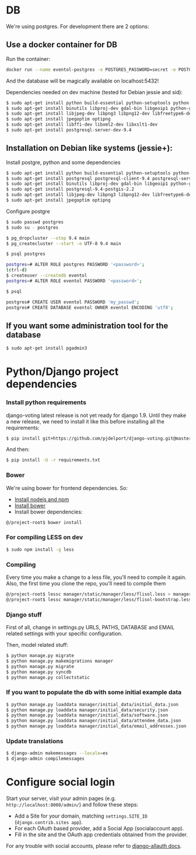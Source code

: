 # DB

We're using postgres. For development there are 2 options:

## Use a docker container for DB

Run the container:

```sh
docker run --name eventol-postgres -e POSTGRES_PASSWORD=secret -e POSTGRES_USER=eventol -e POSTGRES_DB=eventol -p 5432:5432 -d postgres
```
And the database will be magically available on localhost:5432!

Dependencies needed on dev machine (tested for Debian jessie and sid):

```sh
$ sudo apt-get install python build-essential python-setuptools python-dev python-pip
$ sudo apt-get install binutils libproj-dev gdal-bin libgeoip1 python-gdal
$ sudo apt-get install libjpeg-dev libpng3 libpng12-dev libfreetype6-dev zlib1g-dev
$ sudo apt-get install jpegoptim optipng
$ sudo apt-get install libffi-dev libxml2-dev libxslt1-dev
$ sudo apt-get install postgresql-server-dev-9.4
```

## Installation on Debian like systems (jessie+):

Install postgre, python and some dependencies
```sh
$ sudo apt-get install python build-essential python-setuptools python-dev python-pip
$ sudo apt-get install postgresql postgresql-client-9.4 postgresql-server-dev-9.4
$ sudo apt-get install binutils libproj-dev gdal-bin libgeoip1 python-gdal
$ sudo apt-get install postgresql-9.4-postgis-2.2
$ sudo apt-get install libjpeg-dev libpng3 libpng12-dev libfreetype6-dev zlib1g-dev
$ sudo apt-get install jpegoptim optipng
```
Configure postgre
```sh
$ sudo passwd postgres
$ sudo su - postgres

$ pg_dropcluster --stop 9.4 main
$ pg_createcluster --start -e UTF-8 9.4 main

$ psql postgres

postgres=# ALTER ROLE postgres PASSWORD '<password>';
(ctrl-d)
$ createuser --createdb eventol
postgres=# ALTER ROLE eventol PASSWORD '<password>';

$ psql

postgres# CREATE USER eventol PASSWORD 'my_passwd';
postgres# CREATE DATABASE eventol OWNER eventol ENCODING 'utf8';
```

## If you want some administration tool for the database

```sh
$ sudo apt-get install pgadmin3
```

# Python/Django project dependencies

### Install python requirements

django-voting latest release is not yet ready for django 1.9. Until they make a new release, we need to install it like this before installing all the requirements:

```sh
$ pip install git+https://github.com/pjdelport/django-voting.git@master
```

And then:

```sh
$ pip install -U -r requirements.txt
```

### Bower
We're using bower for frontend dependencies. So:

* [Install nodejs and npm](https://github.com/joyent/node/wiki/Installing-Node.js-via-package-manager)
* [Install bower](http://bower.io/#install-bower)
* Install bower dependencies:

```sh
@/project-root$ bower install
```

### For compiling LESS on dev

```sh
$ sudo npm install -g less

```

### Compiling

Every time you make a change to a less file, you'll need to compile it again. Also, the first time you clone the repo, you'll need to compile them


```sh
@/project-root$ lessc manager/static/manager/less/flisol.less > manager/static/manager/css/flisol.css
@/project-root$ lessc manager/static/manager/less/flisol-bootstrap.less > manager/static/manager/css/flisol-bootstrap.css
```

### Django stuff

First of all, change in settings.py URLS, PATHS, DATABASE and EMAIL related settings with your specific configuration.

Then, model related stuff:

```sh
$ python manage.py migrate
$ python manage.py makemigrations manager
$ python manage.py migrate
$ python manage.py syncdb
$ python manage.py collectstatic
```

### If you want to populate the db with some initial example data

```sh
$ python manage.py loaddata manager/initial_data/initial_data.json
$ python manage.py loaddata manager/initial_data/security.json
$ python manage.py loaddata manager/initial_data/software.json
$ python manage.py loaddata manager/initial_data/attendee_data.json
$ python manage.py loaddata manager/initial_data/email_addresses.json
```

### Update translations

```sh
$ django-admin makemessages --locale=es
$ django-admin compilemessages
```

# Configure social login

Start your server, visit your admin pages (e.g. `http://localhost:8000/admin/`) and follow these steps:

* Add a Site for your domain, matching `settings.SITE_ID` (`django.contrib.sites app`).
* For each OAuth based provider, add a Social App (socialaccount app).
* Fill in the site and the OAuth app credentials obtained from the provider.

For any trouble with social accounts, please refer to [django-allauth docs](http://django-allauth.readthedocs.org).

